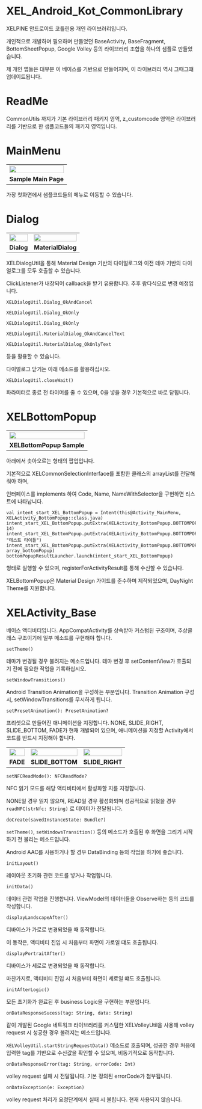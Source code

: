 # XEL_Android_Kot_CommonLibrary

XELPINE 안드로이드 코틀린용 개인 라이브러리입니다.
  
개인적으로 개발하며 필요하며 만들었던 BaseActivity, BaseFragment, BottomSheetPopup, Google Volley 등의 라이브러리 조합을 하나의 샘플로 만들었습니다.
  
제 개인 앱들은 대부분 이 베이스를 기반으로 만들어지며, 이 라이브러리 역시 그때그떄 업데이트됩니다.
  
# ReadMe
CommonUtils 까지가 기본 라이브러리 패키지 영역, z_customcode 영역은 라이브러리를 기반으로 한 샘플코드들의 패키지 영역입니다.

# MainMenu


<table align="center">
  <tr>
    <td align="center">
<img width="100%" src="https://user-images.githubusercontent.com/74861834/170941410-62e1b5b7-80b5-42a8-8670-cf5570344957.png"/>
    </td>
  </tr>
  <tr>
    <td align="center">
      <b>Sample Main Page</b>
    </td>
  </tr>
</table>


가장 첫화면에서 샘플코드들의 메뉴로 이동할 수 있습니다.


# Dialog

<table align="center">
  <tr>
    <td align="center">
<img width="100%" src="https://user-images.githubusercontent.com/74861834/170941475-b2bb7c24-e009-415a-a6e2-6e9ada94c350.png"/>
    </td>
    <td align="center">
<img width="100%" src="https://user-images.githubusercontent.com/74861834/170941465-128d6e60-9720-430e-ab87-ac696fe61a5b.png"/>
    </td>
  </tr>
  <tr>
    <td align="center">
      <b>Dialog</b>
    </td>
    <td align="center">
      <b>MaterialDialog</b>
    </td>
  </tr>
</table>



XELDialogUtil을 통해 Material Design 기반의 다이얼로그와 이전 테마 기반의 다이얼로그를 모두 호출할 수 있습니다.

ClickListener가 내장되어 callback을 받기 유용합니다. 추후 람다식으로 변경 예정입니다.

<pre><code>XELDialogUtil.Dialog_OkAndCancel  

XELDialogUtil.Dialog_OkOnly  

XELDialogUtil.Dialog_OkOnly  

XELDialogUtil.MaterialDialog_OkAndCancelText  

XELDialogUtil.MaterialDialog_OkOnlyText</code></pre>
  
등을 활용할 수 있습니다.
  
다이얼로그 닫기는 아래 메소드를 활용하십시오.
  
<pre><code>XELDialogUtil.closeWait()</code></pre>

파라미터로 종료 전 타이머를 줄 수 있으며, 0을 넣을 경우 기본적으로 바로 닫힙니다.


# XELBottomPopup

<table align="center">
  <tr>
    <td align="center">
<img width="100%" src="https://user-images.githubusercontent.com/74861834/170941424-053ccd52-752c-4da3-9c2a-9303bebaedbc.png"/>
    </td>
  </tr>
  <tr>
    <td align="center">
      <b>XELBottomPopup Sample</b>
    </td>
  </tr>
</table>



아래에서 솟아오르는 형태의 팝업입니다.

기본적으로 XELCommonSelectionInterface를 포함한 클래스의 arrayList를 전달해줘야 하며,

인터페이스를 implements 하여 Code, Name, NameWithSelector을 구현하면 리스트에 나타납니다.

<pre><code>val intent_start_XEL_BottomPopup = Intent(this@Activity_MainMenu, XELActivity_BottomPopup::class.java)
intent_start_XEL_BottomPopup.putExtra(XELActivity_BottomPopup.BOTTOMPOPUP_RESULT_TAG, 14)
intent_start_XEL_BottomPopup.putExtra(XELActivity_BottomPopup.BOTTOMPOPUP_VIEW_TITLE, "테스트 타이틀")
intent_start_XEL_BottomPopup.putExtra(XELActivity_BottomPopup.BOTTOMPOPUP_VIEW_LIST, array_bottomPopup)
bottomPopupResultLauncher.launch(intent_start_XEL_BottomPopup)</code></pre>

형태로 실행할 수 있으며, registerForActivityResult를 통해 수신할 수 있습니다.

XELBottomPopup은 Material Design 가이드를 준수하며 제작되었으며, DayNight Theme를 지원합니다.


# XELActivity_Base

베이스 액티비티입니다. AppCompatActivity를 상속받아 커스텀된 구조이며, 추상클래스 구조이기에 일부 메소드를 구현해야 합니다.



<pre><code>setTheme()</code></pre>

테마가 변경될 경우 불려지는 메소드입니다. 테마 변경 후 setContentView가 호출되기 전에 필요한 작업을 기록하십시오.




<pre><code>setWindowTransitions()</code></pre>

Android Transition Animation을 구성하는 부분입니다. Transition Animation 구성 시, setWindowTransitions를 무시하게 됩니다.




<pre><code>setPresetAnimation(): PresetAnimation?</code></pre>

프리셋으로 만들어진 애니메이션을 지정합니다. NONE, SLIDE_RIGHT, SLIDE_BOTTOM, FADE가 현재 개발되어 있으며, 애니메이션을 지정할 Activity에서 코드를 반드시 지정해야 합니다.

<table>
  <tr>
    <td align="center">
<img width="100%" src="https://user-images.githubusercontent.com/74861834/173471534-78cd8744-d020-4458-95d0-21488b2ef006.gif"/>
    </td>
    <td align="center">
<img width="100%" src="https://user-images.githubusercontent.com/74861834/173469929-ae704593-d097-4706-b4d2-92bed8d9f6da.gif"/>
    </td>
    <td align="center">
<img width="100%" src="https://user-images.githubusercontent.com/74861834/173469936-8f3c219c-6133-4f97-8f03-043f7917eecd.gif"/>
    </td>
  </tr>
  <tr>
    <td align="center">
      <b>FADE</b>
    </td>
    <td align="center">
      <b>SLIDE_BOTTOM</b>
    </td>
        <td align="center">
      <b>SLIDE_RIGHT</b>
    </td>
  </tr>
</table>


<pre><code>setNFCReadMode(): NFCReadMode?</code></pre>

NFC 읽기 모드를 해당 액티비티에서 활성화할 지를 지정합니다.

NONE일 경우 읽지 않으며, READ일 경우 활성화되며 성공적으로 읽혔을 경우 ```readNFC(strNfc: String)``` 로 데이터가 전달됩니다.



<pre><code>doCreate(savedInstanceState: Bundle?)</code></pre>

```setTheme()```, ```setWindowsTransition()``` 등의 메소드가 호출된 후 화면을 그리기 시작하기 전 불리는 메소드입니다.

Android AAC를 사용하거나 할 경우 DataBinding 등의 작업을 하기에 좋습니다.



<pre><code>initLayout()</code></pre>

레이아웃 초기화 관련 코드를 넣거나 작업합니다.



<pre><code>initData()</code></pre>

데이터 관련 작업을 진행합니다. ViewModel의 데이터들을 Observe하는 등의 코드를 작성합니다.



<pre><code>displayLandscapeAfter()</code></pre>

디바이스가 가로로 변경되었을 때 동작합니다.

이 동작은, 액티비티 진입 시 처음부터 화면이 가로일 떄도 호출됩니다.




<pre><code>displayPortraitAfter()</code></pre>

디바이스가 세로로 변경되었을 때 동작합니다.

마찬가지로, 액티비티 진입 시 처음부터 화면이 세로일 떄도 호출됩니다.



<pre><code>initAfterLogic()</code></pre>

모든 초기화가 완료된 후 business Logic을 구현하는 부분입니다.




<pre><code>onDataResponseSucess(tag: String, data: String)</code></pre>

같이 개발된 Google 네트워크 라이브러리를 커스텀한 XELVolleyUtil을 사용해 volley request 시 성공한 경우 불려지는 메소드입니다.

```XELVolleyUtil.startStringRequestData()``` 메소드로 호출되며, 성공한 경우 처음에 입력한 tag를 기반으로 수신값을 확인할 수 있으며, 비동기적으로 동작합니다.



<pre><code>onDataResponseError(tag: String, errorCode: Int)</code></pre>

volley request 실패 시 전달됩니다. 기본 정의된 errorCode가 첨부됩니다.



<pre><code>onDataException(e: Exception)</code></pre>

volley request 처리가 요청단계에서 실패 시 불립니다. 현재 사용되지 않습니다.



